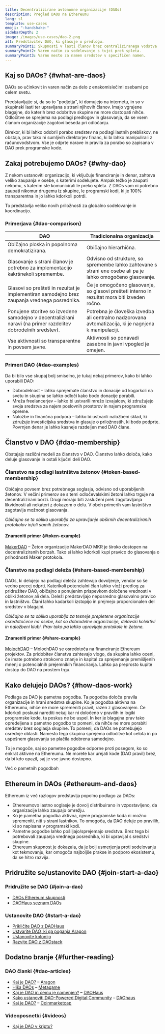 ```yaml
---
title: Decentralizirane avtonomne organizacije (DAOs)
description: Pregled DAOs na Ethereumu
lang: sl
template: use-cases
emoji: ":handshake:"
sidebarDepth: 2
image: /images/use-cases/dao-2.png
alt: Predstavitev DAO, ki glasuje o predlogu.
summaryPoint1: Skupnosti v lasti članov brez centraliziranega vodstva
summaryPoint2: Varen način za sodelovanje s tujci prek spleta.
summaryPoint3: Varno mesto za namen sredstev v specifičen namen.
---
```


## Kaj so DAOs? {#what-are-daos}

DAOs so učinkovit in varen način za delo z enakomislečimi osebami po celem svetu.

Predstavljajte si, da so to "podjetja", ki domujejo na internetu, in so v skupinski lasti ter upravljana s strani njihovih članov. Imajo vgrajene blagajne, do katerih brez odobritve skupine ne more dostopati nihče. Odločitve se sprejema na podlagi predlogov in glasovanja, da se vsem članom organizacije zagotovi beseda pri odločanju.

Direkor, ki bi lahko odobril porabo sredstev na podlagi lastnih prebliskov, ne obstaja, prav tako ni sumljivih direktorjev financ, ki bi lahko manipulirali z računovodstvom. Vse je odprte narave in pravila za porabo so zapisana v DAO prek programske kode.

## Zakaj potrebujemo DAOs? {#why-dao}

Z nekom ustanoviti organizacijo, ki vključuje financiranje in denar, zahteva veliko zaupanja v osebe, s katerimi sodelujete. Ampak težko je zaupati nekomu, s katerim ste komunicirali le preko spleta. Z DAOs vam ni potrebno zaupati nikomur drugemu iz skupine, le programski kodi, ki je 100% transparentna in jo lahko kdorkoli potrdi.

To predstavlja veliko novih priložnosti za globalno sodelovanje in koordinacijo.

### Primerjava {#dao-comparison}

| DAO                                                                                                            | Tradicionalna organizacija                                                                                  |
| -------------------------------------------------------------------------------------------------------------- | ----------------------------------------------------------------------------------------------------------- |
| Običajno ploska in popolnoma demokratizirana.                                                                  | Običajno hierarhična.                                                                                       |
| Glasovanje s strani članov je potrebno za implementacijo kakršnekoli spremembe.                                | Odvisno od strukture, so spremembe lahko zahtevane s strani ene osebe ali pa je lahko omogočeno glasovanje. |
| Glasovi so prešteti in rezultat je implementiran samodejno brez zaupanja vrednega posrednika.                  | Če je omogočeno glasovanje, so glasovi prešteti interno in rezultat mora biti izveden ročno.                |
| Ponujene storitve so izvedene samodejno v decentralizirani naravi (na primer razdelitev dobrodelnih sredstev). | Potrebna je človeška izvedba ali centralno nadzorovana avtomatizacija, ki je nagnjena k manipulaciji.       |
| Vse aktivnosti so transparentne in povsem javne.                                                               | Aktivnosti so ponavadi zasebne in javni vpogled je omejen.                                                  |

### Primeri DAO {#dao-examples}

Da bi bilo vse skupaj bolj smiselno, je tukaj nekaj primerov, kako bi lahko uporabili DAO:

- Dobrodelnost – lahko sprejemate članstvo in donacije od kogarkoli na svetu in skupina se lahko odloči kako bodo donacije porabili.
- Mreža freelancerjev – lahko bi ustvarili mrežo izvajalcev, ki združujejo svoja sredstva za najem poslovnih prostorov in najem programske opreme.
- Naložbe in finančna podpora – lahko bi ustvarili naložbeni sklad, ki združuje investicijska sredstva in glasuje o priložnostih, ki bodo podprte. Povrnjen denar je lahko kasneje razdeljen med DAO člane.

## Članstvo v DAO {#dao-membership}

Obstajajo različni modeli za članstvo v DAO. Članstvo lahko določa, kako deluje glasovanje in ostali ključni deli DAO.

### Članstvo na podlagi lastništva žetonov {#token-based-membership}

Običajno povsem brez potrebnega soglasja, odvisno od uporabljenih žetonov. V večini primerov se s temi odločevalskimi žetoni lahko trguje na decentralizirani borzi. Drugi morajo biti zasluženi prek zagotavljanja likvidnosti ali nekateri z dokazom o delu. V obeh primerih vam lastništvo zagotavlja možnost glasovanja.

_Običajno se ta oblika uporablja za upravljanje obširnih decentraliziranih protokolov in/ali samih žetonov._

#### Znameniti primer {#token-example}

[MakerDAO](https://makerdao.com) – Žeton organizacije MakerDAO MKR je široko dostopen na decentraliziranih borzah. Tako si lahko kdorkoli kupi pravico do glasovanja o prihodnosti Maker protokola.

### Članstvo na podlagi deleža {#share-based-membership}

DAOs, ki delujejo na podlagi deleža zahtevajo dovoljenje, vendar so še vedno precej odprti. Katerikoli potencialni član lahko vloži predlog za pridružitev DAO, običajno s ponujenim prispevkom določene vrednosti v obliki žetonov ali dela. Deleži predstavljajo neposredno glasovalno pravico in lastništvo. Člani lahko kadarkoli izstopijo in prejmejo proporcionalen del sredstev v blagajni.

_Običajno se ta oblika uporablja za tesneje prepletene organizacije osredotočene na osebe, kot so dobrodelne organizacije, delavski kolektivi in naložbeni klubi. Prav tako pa lahko upravljajo protokole in žetone._

#### Znameniti primer {#share-example}

[MolochDAO](http://molochdao.com/) – MolochDAO se osredotoča na financiranje Ethereum projektov. Za pridobitev članstva zahtevajo vlogo, da skupina lahko oceni, če imate potrebno strokovno znanje in kapital za sprejemanje premišljenih mnenj o potencialnih prejemnikih financiranja. Lahko pa preprosto kupite dostop do DAO na prostem trgu.

## Kako delujejo DAOs? {#how-daos-work}

Podlaga za DAO je pametna pogodba. Ta pogodba določa pravila organizacije in hrani sredstva skupine. Ko je pogodba aktivna na Ethereumu, nihče ne more spremeniti pravil, razen z glasovanjem. Če kdorkoli poskusi narediti nekaj kar ni določeno v pravilih in logiki programske kode, ta poskus ne bo uspel. In ker je blagajna prav tako opredeljena s pametno pogodbo to pomeni, da nihče ne more porabiti sredstev brez soglasja skupine. To pomeni, da DAOs ne potrebujejo osrednje oblasti. Namesto tega skupina sprejema odločitve kot celota in po uspešnem glasovanju so plačila odobrena samodejno.

To je mogoče, saj so pametne pogodbe odporne proti posegom, ko so enkrat aktivne na Ethereumu. Ne morete kar urejati kode (DAO pravil) brez, da bi kdo opazil, saj je vse javno dostopno.

<DocLink href="/smart-contracts/">
  Več o pametnih pogodbah
</DocLink>

## Ethereum in DAOs {#ethereum-and-daos}

Ethereum iz več razlogov predstavlja popolno podlago za DAOs:

- Ethereumovo lastno soglasje je dovolj distribuirano in vzpostavljeno, da organizacije lahko zaupajo omrežju.
- Ko je pametna pogodba aktivna, njene programske koda ni možno spremeniti, niti s strani lastnikov. To omogoča, da DAO deluje po pravilih, ki so napisana v programski kodi.
- Pametne pogodbe lahko pošiljajo/sprejemajo sredstva. Brez tega bi potrebovali zaupanja vrednega posrednika, ki bi upravljal s sredstvi skupine.
- Ethereum skupnost je dokazala, da je bolj usmerjenja proti sodelovanju kot tekmovanju, kar omogoča najboljše prakse in podporo ekosistemu, da se hitro razvija.

## Pridružite se/ustanovite DAO {#join-start-a-dao}

### Pridružite se DAO {#join-a-dao}

- [DAOs Ethereum skupnosti](/community/#decentralized-autonomous-organizations-daos/community/#decentralized-autonomous-organizations-daos)
- [DAOHaus seznam DAOs](https://app.daohaus.club/explore)

### Ustanovite DAO {#start-a-dao}

- [Prikličite DAO z DAOHaus](https://app.daohaus.club/summon)
- [Ustvarite DAO, ki ga poganja Aragon](https://aragon.org/product)
- [Ustanovite kolonijo](https://colony.io/)
- [Razvite DAO z DAOstack](https://daostack.io/)

## Dodatno branje {#further-reading}

### DAO članki {#dao-articles}

- [Kaj je DAO?](https://aragon.org/dao) – [Aragon](https://aragon.org/)
- [Hiša DAOs](https://wiki.metagame.wtf/docs/great-houses/house-of-daos) – [Metagame](https://wiki.metagame.wtf/)
- [Kaj je DAO in čemu je namenjen?](https://daohaus.substack.com/p/-what-is-a-dao-and-what-is-it-for) – [DAOHaus](https://daohaus.club/)
- [Kako ustanoviti DAO-Powered Digital Community](https://daohaus.substack.com/p/four-and-a-half-steps-to-start-a) – [DAOhaus](https://daohaus.club/)
- [Kaj je DAO?](https://coinmarketcap.com/alexandria/article/what-is-a-dao) – [Coinmarketcap](https://coinmarketcap.com)

### Videoposnetki {#videos}

- [Kaj je DAO v kriptu?](https://youtu.be/KHm0uUPqmVE)
